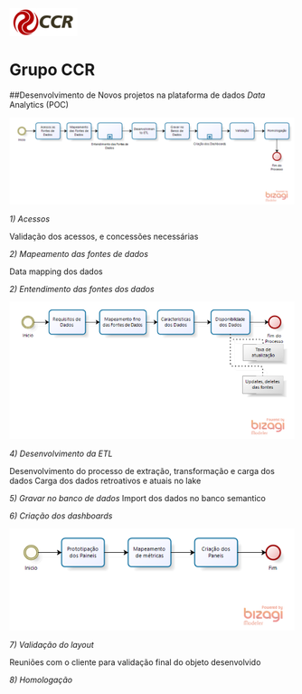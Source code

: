 ![Logo-grupo-ccr-Editado-v3.png](/.attachments/Logo-grupo-ccr-Editado-v3-4731596d-bb67-40d8-aab1-fd17b1b6bda0.png)

# Grupo CCR 

##Desenvolvimento de Novos projetos na plataforma de dados
_Data_ Analytics (POC)

![Workflow_Novos_Projetos_poc_datanalytics.png](/.attachments/Workflow_Novos_Projetos_poc_datanalytics-321d63cf-4466-4632-83aa-c823a17a7cc8.png)


_1) Acessos_

Validação dos acessos, e concessões necessárias

_2) Mapeamento das fontes de dados_

Data mapping dos dados

_2) Entendimento das fontes dos dados_

![Workflow_Novos_Projetos_entendimento.png](/.attachments/Workflow_Novos_Projetos_entendimento-6914321e-15b2-4abe-8e8c-3381b14f4882.png)

_4) Desenvolvimento da ETL_

Desenvolvimento do processo de extração, transformação e carga dos dados
Carga dos dados retroativos e atuais no lake

_5) Gravar no banco de dados_
Import dos dados no banco semantico

_6) Criação dos dashboards_

![Workflow_Novos_Projetos_criacao_paineis.png](/.attachments/Workflow_Novos_Projetos_criacao_paineis-4975f50d-ab7a-4ff9-b302-a094a9bc18b5.png)

_7) Validação do layout_

Reuniões com o cliente para validação final do objeto desenvolvido

_8) Homologação_
